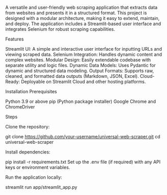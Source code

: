 A versatile and user-friendly web scraping application that extracts data from websites and presents it in a structured format. This project is designed with a modular architecture, making it easy to extend, maintain, and deploy. The application includes a Streamlit-based user interface and integrates Selenium for robust scraping capabilities. 

Features

Streamlit UI: A simple and interactive user interface for inputting URLs and viewing scraped data.
Selenium Integration: Handles dynamic content and complex websites.
Modular Design: Easily extendable codebase with separate utility and logic files.
Dynamic Data Models: Uses Pydantic for dynamic and structured data modeling.
Output Formats: Supports raw, cleaned, and formatted data outputs (Markdown, JSON, Excel).
Cloud-Ready: Deployable on Streamlit Cloud and other hosting platforms.

Installation Prerequisites

Python 3.9 or above
pip (Python package installer)
Google Chrome and ChromeDriver

Steps

Clone the repository:

git clone https://github.com/your-username/universal-web-scraper.git
cd universal-web-scraper

Install dependencies:

pip install -r requirements.txt
Set up the .env file (if required) with any API keys or environment variables.

Run the application locally:

streamlit run app/streamlit_app.py

